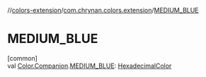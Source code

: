 //[colors-extension](../../index.md)/[com.chrynan.colors.extension](index.md)/[MEDIUM_BLUE](-m-e-d-i-u-m_-b-l-u-e.md)

# MEDIUM_BLUE

[common]\
val [Color.Companion](../../../colors-core/colors-core/com.chrynan.colors/-color/-companion/index.md).[MEDIUM_BLUE](-m-e-d-i-u-m_-b-l-u-e.md): [HexadecimalColor](../../../colors-core/colors-core/com.chrynan.colors/-hexadecimal-color/index.md)
